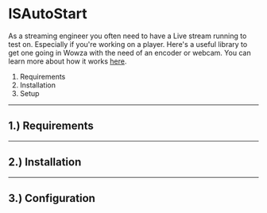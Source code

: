 # ISAutoStart

As a streaming engineer you often need to have a Live stream running to test on. Especially if you're working on a player. Here's a useful library to get one going in Wowza with the need of an encoder or webcam. You can learn more about how it works [here](http://www.indiestre.am/index.php/2017/02/16/auto-starting-an-application-using-wowza/).


1. Requirements
2. Installation 
3. Setup

---

## 1.) Requirements


---

## 2.) Installation


---


## 3.) Configuration
